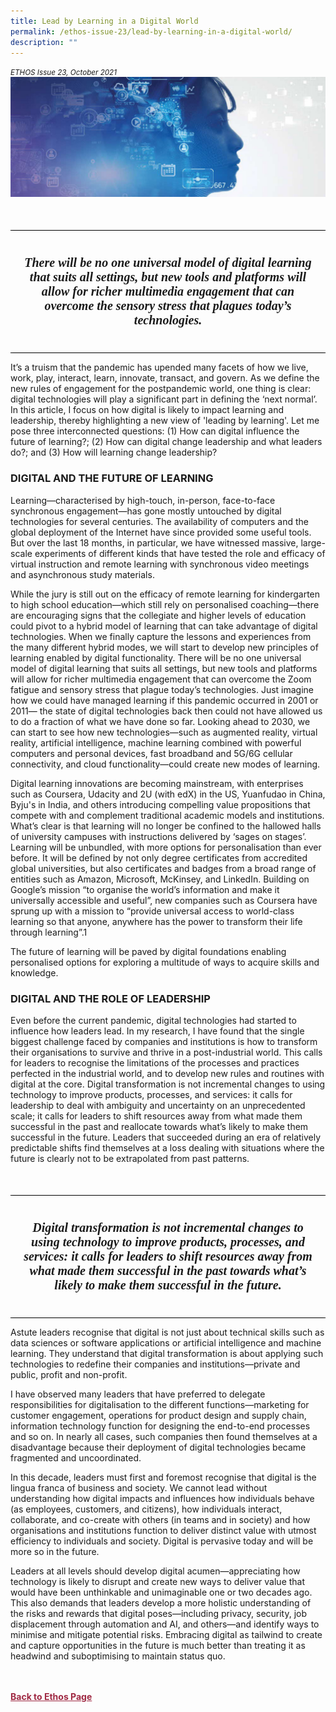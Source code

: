 ```yaml
---
title: Lead by Learning in a Digital World
permalink: /ethos-issue-23/lead-by-learning-in-a-digital-world/
description: ""
---
```

<style>

.back a
{
	color: #9f2943;
	font-weight: bold;
}

#banner img
{
	width:100%;
}
	
.author
{
border-bottom: 1px solid black;
margin-top:40px;
padding-bottom:30px;
border-top: 1px solid black;	

}

.author p {
	font-size: 0.9em;
	line-height:24px !important;
	}	

.break
{
   border-top: 1px solid  black;
   border-bottom: 1px solid black;
	 padding:20px;
	text-align:center;
	margin-top:50px;
}
	
.break1
{
font-family: Georgia;
	font-size:20px;
	font-style: italic;
	font-weight: bold;
}

.boxheader {
	color: white !important;
	}	

.containerbox {
	background-color: #B7C9E2;
	border-radius: 10px;
	padding: 5%;
	
	}	

li {
	font-size: 15px !important;
	
	}	

</style>

<em><small>ETHOS Issue 23, October 2021</small></em>
<img src="/images/Cropped_images/Ethos_Issue_23/23_Banner_Lead_By_Learning.jpg">

<div class="break">
	<p class="break1">There will be no one universal model of digital learning that suits all settings, but new tools and platforms will allow for richer multimedia engagement that can overcome the sensory stress that plagues today’s technologies.</p>	

</div>

<p>It’s a truism that the pandemic has upended many facets of how we live, work, play, interact, learn, innovate, transact, and govern. As we define the new rules of engagement for the postpandemic world, one thing is clear: digital technologies will play a significant part in defining the ‘next normal’. In this article, I focus on how digital is likely to impact learning and leadership, thereby highlighting a new view of 'leading by learning'. Let me pose three interconnected questions: (1) How can digital influence the future of learning?; (2) How can digital change leadership and what leaders do?; and (3) How will learning change leadership?</p>


<h3>DIGITAL AND THE FUTURE OF LEARNING</h3>
<p>Learning—characterised by high-touch, in-person, face-to-face synchronous engagement—has gone mostly untouched by digital technologies for several centuries. The availability of computers and the global deployment of the Internet have since provided some useful tools. But over the last 18 months, in particular, we have witnessed massive, large-scale experiments of different kinds that have tested the role and efficacy of virtual instruction and remote learning with synchronous video meetings and asynchronous study materials.</p>


<p>While the jury is still out on the efficacy of remote learning for kindergarten to high school education—which still rely on personalised coaching—there are encouraging signs that the collegiate and higher levels of education could pivot to a hybrid model of learning that can take advantage of digital technologies. When we finally capture the lessons and experiences from the many different hybrid modes, we will start to develop new principles of learning enabled by digital functionality. There will be no one universal model of digital learning that suits all settings, but new tools and platforms will allow for richer multimedia engagement that can overcome the Zoom fatigue and sensory stress that plague today’s technologies. Just imagine how we could have managed learning if this pandemic occurred in 2001 or 2011— the state of digital technologies back then could not have allowed us to do a fraction of what we have done so far. Looking ahead to 2030, we can start to see how new technologies—such as augmented reality, virtual reality, artificial intelligence, machine learning combined with powerful computers and personal devices, fast broadband and 5G/6G cellular connectivity, and cloud functionality—could create new modes of learning.</p>



<p>Digital learning innovations are becoming mainstream, with enterprises such as Coursera, Udacity and 2U (with edX) in the US, Yuanfudao in China, Byju's in India, and others introducing compelling value propositions that compete with and complement traditional academic models and institutions. What’s clear is that learning will no longer be confined to the hallowed halls of university campuses with instructions delivered by ‘sages on stages’. Learning will be unbundled, with more options for personalisation than ever before. It will be defined by not only degree certificates from accredited global universities, but also certificates and badges from a broad range of entities such as Amazon, Microsoft, McKinsey, and LinkedIn. Building on Google’s mission “to organise the world’s information and make it universally accessible and useful”, new companies such as Coursera have sprung up with a mission to “provide universal access to world-class learning so that anyone, anywhere has the power to transform their life through learning”.1</p>

<p>The future of learning will be paved by digital foundations enabling personalised options for exploring a multitude of ways to acquire skills and knowledge.</p>


<h3>DIGITAL AND THE ROLE OF LEADERSHIP</h3>




<p>Even before the current pandemic, digital technologies had started to influence how leaders lead. In my research, I have found that the single biggest challenge faced by companies and institutions is how to transform their organisations to survive and thrive in a post-industrial world. This calls for leaders to recognise the limitations of the processes and practices perfected in the industrial world, and to develop new rules and routines with digital at the core. Digital transformation is not incremental changes to using technology to improve products, processes, and services: it calls for leadership to deal with ambiguity and uncertainty on an unprecedented scale; it calls for leaders to shift resources away from what made them successful in the past and reallocate towards what’s likely to make them successful in the future. Leaders that succeeded during an era of relatively predictable shifts find themselves at a loss dealing with situations where the future is clearly not to be extrapolated from past patterns.</p>

<div class="break">
	<p class="break1">Digital transformation is not incremental changes to using technology to improve products, processes, and services: it calls for leaders to shift resources away from what made them successful in the past towards what’s likely to make them successful in the future.</p>


</div>


<p>Astute leaders recognise that digital is not just about technical skills such as data sciences or software applications or artificial intelligence and machine learning. They understand that digital transformation is about applying such technologies to redefine their companies and institutions—private and public, profit and non-profit.</p>

<p>I have observed many leaders that have preferred to delegate responsibilities for digitalisation to the different functions—marketing for customer engagement, operations for product design and supply chain, information technology function for designing the end-to-end processes and so on. In nearly all cases, such companies then found themselves at a disadvantage because their deployment of digital technologies became fragmented and uncoordinated.</p>

<p>In this decade, leaders must first and foremost recognise that digital is the lingua franca of business and society. We cannot lead without understanding how digital impacts and influences how individuals behave (as employees, customers, and citizens), how individuals interact, collaborate, and co-create with others (in teams and in society) and how organisations and institutions function to deliver distinct value with utmost efficiency to individuals and society. Digital is pervasive today and will be more so in the future.</p>

<p>Leaders at all levels should develop digital acumen—appreciating how technology is likely to disrupt and create new ways to deliver value that would have been unthinkable and unimaginable one or two decades ago. This also demands that leaders develop a more holistic understanding of the risks and rewards that digital poses—including privacy, security, job displacement through automation and AI, and others—and identify ways to minimise and mitigate potential risks. Embracing digital as tailwind to create and capture opportunities in the future is much better than treating it as headwind and suboptimising to maintain status quo.</p>

<p></p>
<p></p>
<p></p>
<p></p>









<br>
<br>	
<div class="back">
<a href="/ethos/">Back to Ethos Page</a>	
</div>
